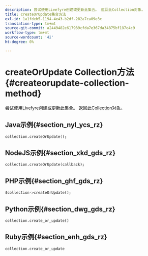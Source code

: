 ```yaml
---
description: 尝试使用Livefyre创建或更新此集合。 返回此Collection对象。
title: createOrUpdate集合方法
exl-id: 1a1fdeb5-1194-4e43-b2df-282a7ca09e3c
translation-type: tm+mt
source-git-commit: a2449482e617939cfda7e367da34875bf187c4c9
workflow-type: tm+mt
source-wordcount: '42'
ht-degree: 0%

---
```


# createOrUpdate Collection方法{#createorupdate-collection-method}

尝试使用Livefyre创建或更新此集合。 返回此Collection对象。

## Java示例{#section_nyl_ycs_rz}

```
collection.createOrUpdate(); 
```

## NodeJS示例{#section_xkd_gds_rz}

```
collection.createOrUpdate(callback); 
```

## PHP示例{#section_ghf_gds_rz}

```
$collection->createOrUpdate();
```

## Python示例{#section_dwg_gds_rz}

```
collection.create_or_update() 
```

## Ruby示例{#section_enh_gds_rz}

```
collection.create_or_update 
```
